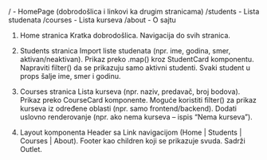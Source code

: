 / - HomePage (dobrodošlica i linkovi ka drugim stranicama)
/students - Lista studenata
/courses - Lista kurseva
/about - O sajtu

1. Home stranica
   Kratka dobrodošlica.
   Navigacija do svih stranica.

2. Students stranica
   Import liste studenata (npr. ime, godina, smer, aktivan/neaktivan).
   Prikaz preko .map() kroz StudentCard komponentu.
   Napraviti filter() da se prikazuju samo aktivni studenti.
   Svaki student u props šalje ime, smer i godinu.

3. Courses stranica
   Lista kurseva (npr. naziv, predavač, broj bodova).
   Prikaz preko CourseCard komponente.
   Moguće koristiti filter() za prikaz kurseva iz određene oblasti (npr. samo frontend/backend).
   Dodati uslovno renderovanje (npr. ako nema kurseva – ispis “Nema kurseva”).

4. Layout komponenta
   Header sa Link navigacijom (Home | Students | Courses | About).
   Footer kao children koji se prikazuje svuda.
   Sadrži Outlet.

